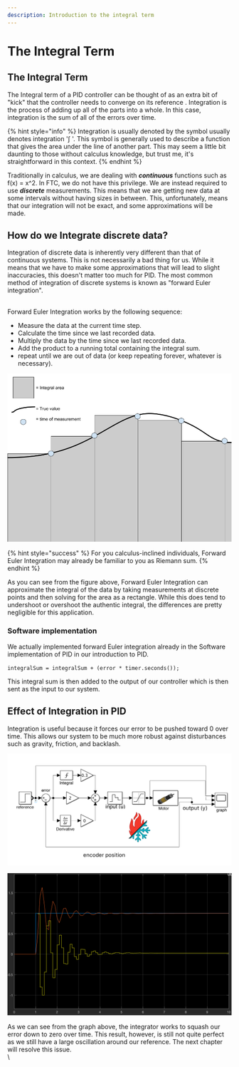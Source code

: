 ```yaml
---
description: Introduction to the integral term
---
```


# The Integral Term

## The Integral Term

The Integral term of a PID controller can be thought of as an extra bit of "kick" that the controller needs to converge on its reference . Integration is the process of adding up all of the parts into a whole. In this case, integration is the sum of all of the errors over time.

{% hint style="info" %}
Integration is usually denoted by the symbol usually denotes integration '∫ '. This symbol is generally used to describe a function that gives the area under the line of another part. This may seem a little bit daunting to those without calculus knowledge, but trust me, it's straightforward in this context.
{% endhint %}

Traditionally in calculus, we are dealing with _**continuous**_ functions such as f(x) = x^2. In FTC, we do not have this privilege. We are instead required to use _**discrete**_ measurements. This means that we are getting new data at some intervals without having sizes in between. This, unfortunately, means that our integration will not be exact, and some approximations will be made.

## How do we Integrate discrete data?

Integration of discrete data is inherently very different than that of continuous systems. This is not necessarily a bad thing for us. While it means that we have to make some approximations that will lead to slight inaccuracies, this doesn't matter too much for PID. The most common method of integration of discrete systems is known as "forward Euler integration".

\
Forward Euler Integration works by the following sequence:

* Measure the data at the current time step.
* Calculate the time since we last recorded data.
* Multiply the data by the time since we last recorded data.
* Add the product to a running total containing the integral sum.
* repeat until we are out of data (or keep repeating forever, whatever is necessary).

![Forward Euler Integration ](../.gitbook/assets/forward-euler-integration-example-.png)

{% hint style="success" %}
For you calculus-inclined individuals, Forward Euler Integration may already be familiar to you as Riemann sum.
{% endhint %}

 As you can see from the figure above, Forward Euler Integration can approximate the integral of the data by taking measurements at discrete points and then solving for the area as a rectangle. While this does tend to undershoot or overshoot the authentic integral, the differences are pretty negligible for this application.

### Software implementation

We actually implemented forward Euler integration already in the Software implementation of PID in our introduction to PID.

```
integralSum = integralSum + (error * timer.seconds());
```

This integral sum is then added to the output of our controller which is then sent as the input to our system.

## Effect of Integration in PID

Integration is useful because it forces our error to be pushed toward 0 over time. This allows our system to be much more robust against disturbances such as gravity, friction, and backlash.

![Our PID controller with Kp = 2, Ki = 0.3](../.gitbook/assets/kp-2-ki-0.3-model.png)

![System response with Kp = 2, Kd = 0, Ki = 0.3](../.gitbook/assets/kp-2-ki-0.3-result.png)

As we can see from the graph above, the integrator works to squash our error down to zero over time. This result, however, is still not quite perfect as we still have a large oscillation around our reference. The next chapter will resolve this issue.\
\
